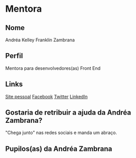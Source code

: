 # Mentora

## Nome

Andréa Kelley Franklin Zambrana

## Perfil

Mentora para desenvolvedores(as) Front End

## Links

[Site pessoal](http://andreazambrana.com.br)
[Facebook](https://www.facebook.com/akfzambrana)
[Twitter](https://twitter.com/akfzambrana)
[LinkedIn](https://br.linkedin.com/in/akfzambrana)

## Gostaria de retribuir a ajuda da Andréa Zambrana?

"Chega junto" nas redes sociais e manda um abraço.

## Pupilos(as) da Andréa Zambrana
